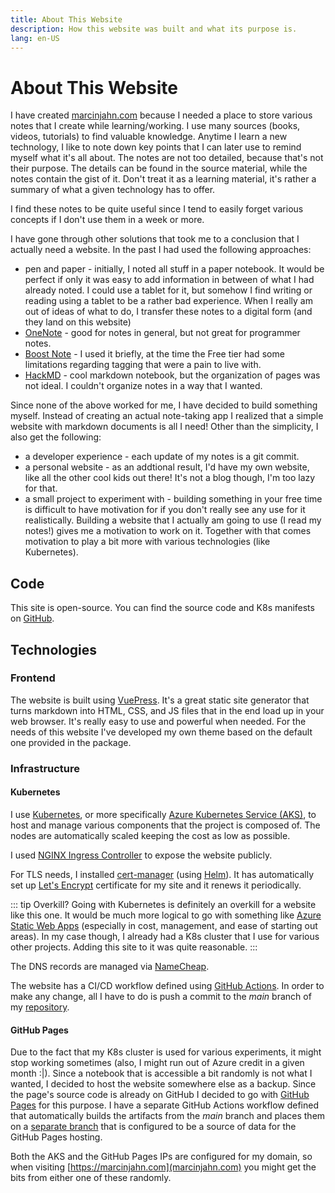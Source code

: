 ```yaml
---
title: About This Website
description: How this website was built and what its purpose is.
lang: en-US
---
```


# About This Website

I have created [marcinjahn.com](https://marcinjahn.com) because I needed a place
to store various notes that I create while learning/working. I use many sources
(books, videos, tutorials) to find valuable knowledge. Anytime I learn a new
technology, I like to note down key points that I can later use to remind myself
what it's all about. The notes are not too detailed, because that's not their
purpose. The details can be found in the source material, while the notes
contain the gist of it. Don't treat it as a learning material, it's rather a
summary of what a given technology has to offer.

I find these notes to be quite useful since I tend to easily forget various
concepts if I don't use them in a week or more.

I have gone through other solutions that took me to a conclusion that I actually
need a website. In the past I had used the following approaches:

- pen and paper - initially, I noted all stuff in a paper notebook. It would be
  perfect if only it was easy to add information in between of what I had
  already noted. I could use a tablet for it, but somehow I find writing or
  reading using a tablet to be a rather bad experience. When I really am out of
  ideas of what to do, I transfer these notes to a digital form (and they land
  on this website)
- [OneNote](https://www.microsoft.com/en-us/microsoft-365/onenote/digital-note-taking-app) - 
  good for notes in general, but not great for programmer notes.
- [Boost Note](https://boostnote.io/) - I used it briefly, at the time the Free
  tier had some limitations regarding tagging that were a pain to live with.
- [HackMD](https://hackmd.io/) - cool markdown notebook, but the organization of
  pages was not ideal. I couldn't organize notes in a way that I wanted.

Since none of the above worked for me, I have decided to build something myself.
Instead of creating an actual note-taking app I realized that a simple website
with markdown documents is all I need! Other than the simplicity, I also get the
following:

- a developer experience - each update of my notes is a git commit.
- a personal website - as an addtional result, I'd have my own website, like all
  the other cool kids out there! It's not a blog though, I'm too lazy for that.
- a small project to experiment with - building something in your free time is
  difficult to have motivation for if you don't really see any use for it
  realistically. Building a website that I actually am going to use (I read my
  notes!) gives me a motivation to work on it. Together with that comes
  motivation to play a bit more with various technologies (like Kubernetes).

## Code

This site is open-source. You can find the source code and K8s manifests on
[GitHub](https://github.com/marcinjahn/technology-notebook).

## Technologies

### Frontend

The website is built using [VuePress](https://vuepress.vuejs.org/). It's a great
static site generator that turns markdown into HTML, CSS, and JS files that in
the end load up in your web browser. It's really easy to use and powerful when
needed. For the needs of this website I've developed my own theme based on the
default one provided in the package.

### Infrastructure

#### Kubernetes

I use [Kubernetes](https://kubernetes.io/), or more specifically [Azure
Kubernetes Service
(AKS)](https://azure.microsoft.com/en-us/services/kubernetes-service/), to host
and manage various components that the project is composed of. The nodes are
automatically scaled keeping the cost as low as possible.

I used [NGINX Ingress Controller](https://kubernetes.github.io/ingress-nginx/) to
expose the website publicly.

For TLS needs, I installed [cert-manager](https://cert-manager.io/) (using
[Helm](https://helm.sh/)). It has automatically set up [Let's
Encrypt](https://letsencrypt.org/) certificate for my site and it renews it
periodically.

::: tip Overkill? 
Going with Kubernetes is definitely an overkill for a website
like this one. It would be much more logical to go with something like [Azure
Static Web Apps](https://azure.microsoft.com/en-us/services/app-service/static/)
(especially in cost, management, and ease of starting out areas). In my case
though, I already had a K8s cluster that I use for various other projects.
Adding this site to it was quite reasonable.
:::

The DNS records are managed via [NameCheap](https://www.namecheap.com/).

The website has a CI/CD workflow defined using [GitHub
Actions](https://docs.github.com/en/actions). In order to make any change, all I
have to do is push a commit to the _main_ branch of my
[repository](https://github.com/marcinjahn/technology-notebook).

#### GitHub Pages

Due to the fact that my K8s cluster is used for various experiments, it might
stop working sometimes (also, I might run out of Azure credit in a given month
:|). Since a notebook that is accessible a bit randomly is not what I wanted, I
decided to host the website somewhere else as a backup. Since the page's source
code is already on GitHub I decided to go with [GitHub
Pages](https://pages.github.com/) for this purpose. I have a separate GitHub
Actions workflow defined that automatically builds the artifacts from the *main*
branch and places them on a [separate
branch](https://github.com/marcinjahn/technology-notebook/tree/gh-pages) that is
configured to be a source of data for the GitHub Pages hosting.

Both the AKS and the GitHub Pages IPs are configured for my domain, so when
visiting [https://marcinjahn.com](marcinjahn.com) you might get the bits from
either one of these randomly.